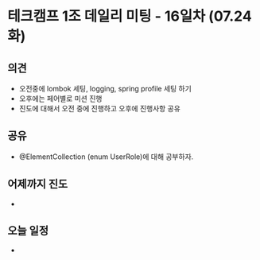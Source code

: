 

# 테크캠프 1조 데일리 미팅 - 16일차 (07.24 화)

## 의견
- 오전중에 lombok 세팅, logging, spring profile 세팅 하기
- 오후에는 페어별로 미션 진행
- 진도에 대해서 오전 중에 진행하고 오후에 진행사항 공유
## 공유
- @ElementCollection (enum UserRole)에 대해 공부하자.

## 어제까지 진도
- 

## 오늘 일정
- 
